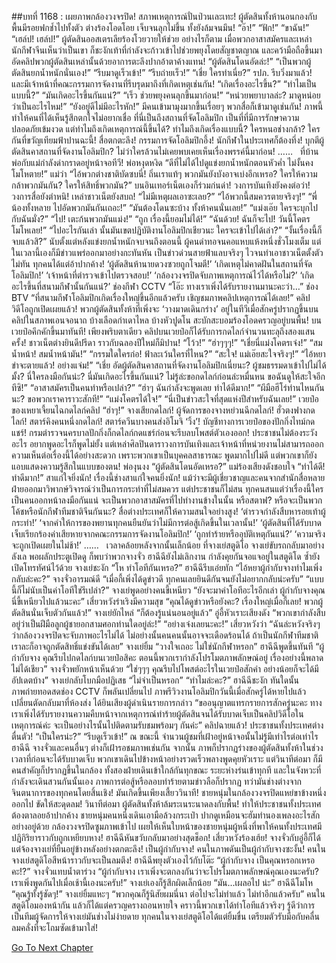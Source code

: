 ##บทที่ 1168 : เผยภาพกล้องวงจรปิด!
สภาพเหตุการณ์ปั่นป่วนเละเทะ!
ผู้ตัดสินทั้งห้านอนกองกับพื้นมีรอยฟกช้ำไปทั้งตัว ต่างร้องโอดโอย เจ็บจนลุกไม่ขึ้น ทั้งยังล้มจนมึน!
“อ๊า!”
“ฟัก!”
“ขาฉัน!”
“เฮล์ป! เฮล์ป!”
ผู้ตัดสินออสเตรเลียร้องโวยวายให้ช่วย
อย่างไรก็ตาม เมื่อพวกอาสาสมัครและเหล่านักกีฬาจีนเห็นว่าเป็นเขา ก็ชะงักเท้าที่กำลังจะก้าวเข้าไปช่วยพยุงโดยสัญชาตญาณ และคว้ามือถือขึ้นมาอัดคลิปพวกผู้ตัดสินเหล่านั้นด้วยอาการตะลึงปากอ้าตาค้างแทน!
“ผู้ตัดสินโดนอัดล่ะ!”
“เป็นพวกผู้ตัดสินยกน้ำหนักนั่นเอง!”
“รีบมาดูเร็วเข้า!”
“รีบถ่ายเร็ว!”
“เชี่ย ใครทำเนี่ย?”
รปภ. รีบวิ่งมาแล้ว!
และมีเจ้าหน้าที่คณะกรรมการจัดงานที่รีบรุดมาถึงที่เกิดเหตุเช่นกัน!
“เกิดเรื่องอะไรขึ้น?”
“ทำไมเป็นแบบนี้?”
“มันเกิดอะไรขึ้นกันแน่?”
“เร็ว ช่วยพยุงคนลุกขึ้นมาก่อน!”
“หน่วยพยาบาลล่ะ? มาดูหน่อยว่าเป็นอะไรไหม!”
“ยังอยู่ดีไม่มีอะไรหัก!”
มีคนเข้ามามุงมากขึ้นเรื่อยๆ พวกสื่อก็เข้ามาดูเช่นกัน!
ภาพนี้ทำให้คนที่ได้เห็นรู้สึกตกใจไม่อยากเชื่อ ที่นี่เป็นถึงสถานที่จัดโอลิมปิก เป็นที่ที่มีการรักษาความปลอดภัยเข้มงวด แต่ทำไมถึงเกิดเหตุการณ์นี้ขึ้นได้? ทำไมถึงเกิดเรื่องแบบนี้? ใครหนอช่างกล้า? ใครกันที่ขวัญเทียมฟ้าปานฉะนี้!
สื่อตกตะลึง!
กรรมการจัดโอลิมปิกอึ้ง!
นักกีฬาในประเทศก็ต้องทึ่ง!
บุกตีผู้ตัดสินคาสถานที่จัดงานโอลิมปิก? ไม่ว่าใครล้วนไม่เคยพบเคยเห็นเรื่องพรรค์นี้มาก่อน!
……
 
ที่บ้าน
พ่อกับแม่กำลังด่ากราดอยู่หน้าจอทีวี!
พ่อหงุดหงิด “ดีที่ไม่ได้ไปดูแข่งยกน้ำหนักตอนหัวค่ำ ไม่งั้นคงโมโหตาย!”
แม่ว่า “ไอ้พวกต่างชาติบัดซบนี่! ถิ่นเราแท้ๆ พวกมันยังบังอาจเบ่งอีกเหรอ? ใครให้ความกล้าพวกมันกัน? ใครให้สิทธิ์พวกมัน?”
บนอินเทอร์เน็ตเองก็ร่วมก่นด่า!
วงการบันเทิงยังคงต่อว่า!
วงการสื่อยังตำหนิ!
เหล่าชาวเน็ตยังสบถ!
“ไม่มีเหตุผลเอาซะเลย?”
“ไอ้พวกนี้สมควรตายจริงๆ!”
“พี่น้องทั้งหลาย ไปอัดพวกมันกันเถอะ!”
“มันต้องโดนซะบ้าง ทั้งห้าคนนั่นเลย!”
“แม่งเอ๊ย ใครจะบุกไปกับฉันมั่ง?”
“ไป! เตะก้นพวกมันแม่ง!”
“ถูก เรื่องนี้ยอมไม่ได้!”
“ฉันด้วย! ฉันก็จะไป! วันนี้โคตรโมโหเลย!”
“ไปอะไรกันเล่า นั้นมันเขตปฏิบัติงานโอลิมปิกเชียวนะ ใครจะเข้าไปได้เล่า?”
“งั้นเรื่องนี้ก็จบแล้วสิ?”
นับตั้งแต่หลังแข่งยกน้ำหนักจบจนถึงตอนนี้ ผู้คนด่าทอจนคอแหบแห้งหนึ่งชั่วโมงเต็ม แต่ในเวลานี้เองก็มีข่าวแพร่ออกมาอย่างกะทันหัน เป็นข่าวด่วนสายฟ้าแลบจริงๆ ไวจนทำเอาชาวเน็ตตั้งตัวไม่ทัน ทุกคนได้แต่อ้าปากค้าง!
‘ผู้ตัดสินห้านายดวงซวยถูกโจมตี!’
‘เกิดเหตุไม่คาดฝันในสถานที่จัดโอลิมปิก!’
‘เจ้าหน้าที่ตำรวจเข้าไปตรวจสอบ!’
‘กล้องวงจรปิดจับภาพเหตุการณ์ไว้ได้หรือไม่?’
‘เกิดอะไรขึ้นที่สนามกีฬานั้นกันแน่?’
ช่องกีฬา CCTV “โอ๊ะ ทางเราเพิ่งได้รับรายงานมานะคะว่า…”
ช่อง BTV “ที่สนามกีฬาโอลิมปิกเกิดเรื่องใหญ่ขึ้นอีกแล้วครับ เชิญชมภาพคลิปเหตุการณ์ได้เลย!”
คลิปวิดีโอถูกเปิดเผยแล้ว!
พวกผู้ตัดสินทั้งห้าที่เพิ่งจะ ‘วางมาดเดินกร่าง’ อยู่ในทีวีเมื่อสักครู่ปรากฏขึ้นบนคลิปในสภาพเอนจอนาถ บ้างเลือดกำเดาไหล บ้างหัวปูดโน สะบักสะบอมร้องโอดครวญอยู่บนพื้น!
บนเวยป๋อคึกคักขึ้นมาทันที!
เพียงพริบตาเดียว คลิปบนเวยป๋อก็ได้รับการกดไลก์จำนวนทะลุถึงสองแสนครั้ง!
ชาวเน็ตต่างยินดีปรีดา ราวกับฉลองปีใหม่ก็มิปาน!
“โว้ว!”
“ฮ่าๆๆๆ!”
“เชี่ยนี่แม่งโคตรเจ๋ง!”
“สมน้ำหน้า! สมน้ำหน้ามัน!”
“กรรมใดใครก่อ! ฟ้าละเว้นใครที่ไหน?”
“สะใจ! แม่เอ๊ยสะใจจริงๆ!”
“ไอ้หยาขำจะตายแล้ว! อย่างแจ่ม!”
“เชี่ย อัดผู้ตัดสินคาสถานที่จัดงานโอลิมปิกเนี่ยนะ? ผู้ชมธรรมดาเข้าไปไม่ได้มั้ง? นี่ใครลงมือกันน่ะ? นี่มันเกิดอะไรขึ้นกันแน่? ไม่รู้ล่ะขอกดไลก์ก่อนล่ะหมื่นหน ขอฉันดูให้สะใจอีกทีซิ!”
“อาสาสมัครเป็นคนทำหรือเปล่า?”
“ฮ่าๆ ฉันกำลังจะพูดเลย ทำได้ดีมาก!”
“ผีมือฮีโร่ท่านไหนกันนะ? ขอพวกเราคาราวะสักที!”
“แม่งโคตรได้ใจ!”
“นี่เป็นข่าวสะใจที่สุดแห่งปีสำหรับฉันเลย!”
เวยป๋อของเหยาเจี้ยนไฉกดไลก์คลิป “ฮ่าๆ!”
จางเสียกดไลก์!
ผู้จัดการของจางหย่วนฉีกดไลก์!
ฮั่วตงฟางกดไลก์!
สตาร์คิงคนหนึ่งกดไลก์!
สตาร์ควีนบางคนส่งอิโมจิ ‘วิ้ง’!
บัญชีทางการเวยป๋อของปักกิ่งไทม์กดแชร์!
กรมตำรวจนครบาลปักกิ่งก็กดไลก์กดแชร์ก่อนจะรีบลบโพสต์ตัวเองออก!
ประชาชนไม่ต้องระวังอะไร อยากพูดอะไรก็พูดไม่ยั้ง แต่เหล่าศิลปินดาราวงการบันเทิงและเจ้าหน้าที่หน่วยงานไม่สามารถออกความเห็นต่อเรื่องนี้ได้อย่างสะดวก เพราะพวกเขาเป็นบุคคลสาธารณะ พูดมากไปไม่ดี แต่พวกเขาก็ยังแอบแสดงความรู้สึกในแบบของตน!
พ่องุนงง “ผู้ตัดสินโดนอัดเหรอ?”
แม่ร้องเสียงดังชอบใจ “ทำได้ดี! ทำดีมาก!”
สาแก่ใจยิ่งนัก!
เรื่องนี้ช่างสาแก่ใจคนยิ่งนัก!
แม้ว่าจะมีผู้เชี่ยวชาญและคนจากสำนักสื่อหลายฝ่ายออกมาวิพากษ์วิจารณ์ว่าเป็นการกระทำที่ไม่สมควร แต่ประชาชนก็ไม่สน ทุกคนสนแต่ว่าเรื่องนี้ใครเป็นคนออกหน้าลงมือกันแน่ จะเป็นพวกอาสาสมัครที่ไปทำงานข้างในนั้น หรือสตาฟ? หรือจะเป็นพวกโค้ชหรือนักกีฬาทีมชาติจีนกันนะ?
สื่อต่างประเทศก็ให้ความสนใจอย่างสูง!
‘ตำรวจกำลังสืบหารอยเท้าผู้กระทำ!’
‘จากคำให้การของพยานทุกคนยืนยันว่าไม่มีการต่อสู้เกิดขึ้นในเวลานั้น!’
‘ผู้ตัดสินที่ได้รับบาดเจ็บเรียกร้องค่าเสียหายจากคณะกรรมการจัดงานโอลิมปิก!’
‘ถูกทำร้ายหรืออุบัติเหตุกันแน่?’
‘ความจริงจะถูกเปิดเผยในไม่ช้า!’
……
 
เวลาคล้อยหลังจากนั้นเล็กน้อย
ที่จางเย่สตูดิโอ
จางเย่ขับรถกลับมาอย่างลังเล พอผลักประตูเปิดดู ก็พบว่าพวกจางจั่ว ฮาฉีฉียังไม่เลิกงาน กำลังคุยกันจอแจอยู่ในสตูดิโด ซ้ำยังเปิดโทรทัศน์ไว้ด้วย
จางเย่ชะงัก “โห ทำโอทีกันเหรอ?”
ฮาฉีฉีรีบเอ่ยทัก “ไอ้หยาผู้กำกับจางทำไมเพิ่งกลับล่ะคะ?”
จางจั่วอารมณ์ดี “เมื่อกี้เพิ่งได้ดูข่าวดี ทุกคนเลยยินดีกันจนยังไม่อยากกลับน่ะครับ”
“แบบนี้ก็ไม่นับเป็นค่าโอทีใช่รึเปล่า?” จางเย่พูดอย่างคนขี้เหนียว
“ยังจะมาค่าโอทีอะไรอีกเล่า ผู้กำกับจางคุณนี่ขี้เหนียวไปแล้วนะคะ” เสี่ยวหวังร่าเริงมีความสุข “คุณได้ดูข่าวหรือยังคะ? เรื่องใหญ่เมื่อกี้เลย! พวกผู้ตัดสินนั่นเจ็บตัวกันแล้ว!”
จางเย่ยักไหล่ “ก็ต้องรู้แน่นอนอยู่แล้ว”
อู่อี้หัวเราะเสียงดัง “พวกเขากำลังสืบอยู่ว่าเป็นฝีมือลูกผู้ชายอกสามศอกท่านใดอยู่ล่ะ!”
“อย่างเจ๋งเลยนะคะ!” เสี่ยวหวังว่า “ฉันล่ะหวังจริงๆ ว่ากล้องวงจรปิดจะจับภาพอะไรไม่ได้ ไม่อย่างนั้นคนคนนั้นอาจจะเดือดร้อนได้ ถ้าเป็นนักกีฬาทีมชาติเราละก็อาจถูกตัดสิทธิ์แข่งขันได้เลย”
จางเย่ยิ้ม “วางใจเถอะ ไม่ใช่นักกีฬาหรอก”
ฮาฉีฉีพูดขึ้นทันที “ผู้กำกับจาง คุณรีบไปกดไลก์บนเวยป๋อสิคะ ตอนนี้พวกเรากำลังโปรโมตภาพลักษณ์อยู่ เรื่องอย่างนี้พลาดไม่ได้เชียว”
จางจั่วพยักหน้าเห็นด้วย “ใช่ๆๆๆ คุณรีบไปโพสต์อะไรในเวยป๋อสักคำ อย่างน้อยก็จะได้มีอัปเดตบ้าง”
จางเย่กลับโบกมือปฏิเสธ “ไม่จำเป็นหรอก”
“ทำไมล่ะคะ?” ฮาฉีฉีชะงัก
ทันใดนั้น ภาพถ่ายทอดสดช่อง CCTV ก็พลันเปลี่ยนไป ภาพรีวิวงานโอลิมปิกวันนี้เมื่อสักครู่ได้หายไปแล้ว เปลี่ยนตัดกลับมาที่ห้องส่ง ได้ยินเสียงผู้ดำเนินรายการกล่าว “ขออนุญาตแทรกรายการสักครู่นะคะ ทางเราเพิ่งได้รับรายงานความคืบหน้าจากเหตุการณ์ทำร้ายผู้ตัดสินจนได้รับบาดเจ็บเป็นคลิปวิดีโอในเหตุการณ์ค่ะ จะเป็นอย่างไรนั้นไปติดตามรับชมพร้อมๆ กันค่ะ”
คลิปฉายแล้ว!
ประชาชนทั้งประเทศต่างตื่นตัว!
“เป็นใครน่ะ?”
“รีบดูเร็วเข้า!”
ณ ขณะนี้ จำนวนผู้ชมที่เฝ้าอยู่หน้าจอนั้นไม่รู้มีเท่าไรต่อเท่าไร
ฮาฉีฉี จางจั่วและคนอื่นๆ ต่างก็เฝ้ารอชมภาพเช่นกัน
จากนั้น ภาพก็ปรากฏร่างของผู้ตัดสินทั้งห้าในช่วงเวลาที่ก่อนจะได้รับบาดเจ็บ พวกเขาเดินไปข้างหน้าอย่างรวดเร็วพลางพูดคุยหัวเราะ แต่วินาทีต่อมา ก็มีคนสำคัญก็ปรากฏขึ้นในกล้อง ทั้งสองฝ่ายเดินเข้าใกล้กันทุกขณะ ระยะห่างร่นเข้าทุกที และในจังหวะที่กำลังจะเดินสวนกันนั้นเอง ภาพการต่อสู้หรือลอบทำร้ายตามข่าวลือก็ปรากฏ ทว่ามันช่างต่างจากจินตนาการของทุกคนโดยสิ้นเชิง!
มันเกิดขึ้นเพียงเสี้ยววินาที!
ชายหนุ่มในกล้องวงจรปิดแหย่ขาข้างหนึ่งออกไป ขัดให้สะดุดลม!
วินาทีต่อมา ผู้ตัดสินทั้งห้าล้มระเนระนาดลงกับพื้น! ทำให้ประชาชนทั้งประเทศต้องตาลอยอ้าปากค้าง
ชายหนุ่มคนหนึ่งเดินเอามือล้วงกระเป๋า ปากดูเหมือนจะฮัมทำนองเพลงอะไรสักอย่างอยู่ด้วย กล้องวงจรปิดซูมภาพเข้าไป เผยให้เห็นใบหน้าของชายหนุ่มผู้หนึ่งที่พาให้คนทั้งประเทศมีปฏิกิริยาราวกับถูกเหยียบหาง!
ฮาฉีฉีหันขวับกลับมาอย่างสุดช็อก!
เสี่ยวหวังร้องเฮ้ย!
จางจั่วกับอู่อี้ก็ได้แต่จ้องจางเย่ที่ยืนอยู่ข้างหลังอย่างตกตะลึง!
เป็นผู้กำกับจาง!
คนในภาพดันเป็นผู้กำกับจางซะงั้น!
คนในจางเย่สตูดิโอสีหน้าราวกับจะเป็นลมตึง!
ฮาฉีฉีพยุงตัวเองไว้กับโต๊ะ “ผู้กำกับจาง เป็นคุณหรอกเหรอคะ!?”
จางจั่วแทบน้ำตาร่วง “ผู้กำกับจาง เราเพิ่งจะตกลงกันว่าจะโปรโมตภาพลักษณ์คุณเองนะครับ? เราเพิ่งพูดกันไปเมื่อเช้านี้เองนะครับ!”
จางเย่เองก็รู้สึกผิดเล็กน้อย “มัน...เผลอไป น่ะ”
ฮาฉีฉีโมโห “คุณรู้ทั้งรู้ชัดๆ!”
จางเย่ยิ้มแหะๆ “พวกคุณก็รู้นิสัยผมนี่นา ต่อไปจะไม่ทำแล้ว ไม่ทำอีกแล้วครับ”
คนในสตูดิโอมองหน้ากัน แล้วก็ได้แต่ครวญครางถอนหายใจ คราวนี้พวกเขาได้ทำโอทีแล้วจริงๆ รู้ดีว่าการเป็นทีมผู้จัดการให้จางเย่มันช่างไม่ง่ายดาย ทุกคนในจางเย่สตูดิโอได้แต่ยิ้มขื่น เตรียมตัวรับมือกับคลื่นลมคลั่งที่จะโถมซัดเข้ามาใส่!
 
 
 


[Go To Next Chapter]( ./269.md)